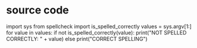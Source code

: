 # source code

import sys
from spellcheck import is_spelled_correctly
values = sys.argv[1:]
for value in values:
    if not is_spelled_correctly(value):
        print("NOT SPELLED CORRECTLY: " + value)
    else
        print("CORRECT SPELLING")


